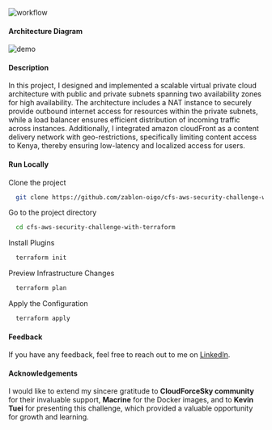 ![workflow](https://github.com/zablon-oigo/cfs-aws-security-challenge-with-terrafrom/actions/workflows/main.yml/badge.svg)

#### Architecture Diagram

![demo](https://github.com/user-attachments/assets/9145650c-0698-4a7e-b336-f83662154d3f)


#### Description
In this project, I designed and implemented a scalable virtual private cloud architecture with public and private subnets spanning two availability zones for high availability. The architecture includes a NAT instance to securely provide outbound internet access for resources within the private subnets, while a load balancer ensures efficient distribution of incoming traffic across instances. Additionally, I integrated amazon cloudFront as a content delivery network with geo-restrictions, specifically limiting content access to Kenya, thereby ensuring low-latency and localized access for users.
#### Run Locally

Clone the project

```bash
  git clone https://github.com/zablon-oigo/cfs-aws-security-challenge-with-terraform.git
```

Go to the project directory

```bash
  cd cfs-aws-security-challenge-with-terraform
```

Install Plugins

```bash
  terraform init 
```

Preview Infrastructure Changes

```bash
  terraform plan
```
Apply the Configuration

```bash
  terraform apply
```
#### Feedback
If you have any feedback, feel free to reach out to me on [LinkedIn](https://www.linkedin.com/in/zablon-oigo/).
#### Acknowledgements
I would like to extend my sincere gratitude to **CloudForceSky community** for their invaluable support, **Macrine** for the Docker images, and to **Kevin Tuei** for presenting this challenge, which provided a valuable opportunity for growth and learning.
